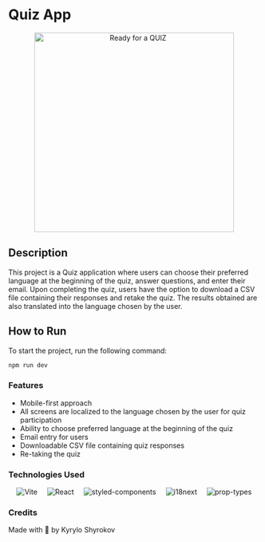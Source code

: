 # Quiz App

<p align="center">
  <img src="https://t3.ftcdn.net/jpg/03/45/97/36/360_F_345973621_sMifpCogXNoIDjmXlbLwx1QZA5ZmQVl8.jpg" alt="Ready for a QUIZ" height="400">
</p>

## Description
This project is a Quiz application where users can choose their preferred language at the beginning of the quiz, answer questions, and enter their email. Upon completing the quiz, users have the option to download a CSV file containing their responses and retake the quiz. The results obtained are also translated into the language chosen by the user.

## How to Run
To start the project, run the following command:
````bash
npm run dev
````

### Features
- Mobile-first approach
- All screens are localized to the language chosen by the user for quiz participation
- Ability to choose preferred language at the beginning of the quiz
- Email entry for users
- Downloadable CSV file containing quiz responses
- Re-taking the quiz

### Technologies Used

<p align="center">
  <img src="https://img.shields.io/badge/Vite-2.7.12-ff69b4?style=plastic&logo=vite" alt="Vite">
  &nbsp;&nbsp;&nbsp;
  <img src="https://img.shields.io/badge/React-17.0.2-blueviolet?style=plastic&logo=react" alt="React">
  &nbsp;&nbsp;&nbsp;
  <img src="https://img.shields.io/badge/styled--components-5.3.1-9cf?style=plastic&logo=styled-components" alt="styled-components">
  &nbsp;&nbsp;&nbsp;
  <img src="https://img.shields.io/badge/i18next-21.7.2-yellow?style=plastic&logo=i18next" alt="i18next">
  &nbsp;&nbsp;&nbsp;
  <img src="https://img.shields.io/badge/prop--types-15.8.3-orange?style=plastic" alt="prop-types">
</p>

### Credits
Made with 💜 by Kyrylo Shyrokov
